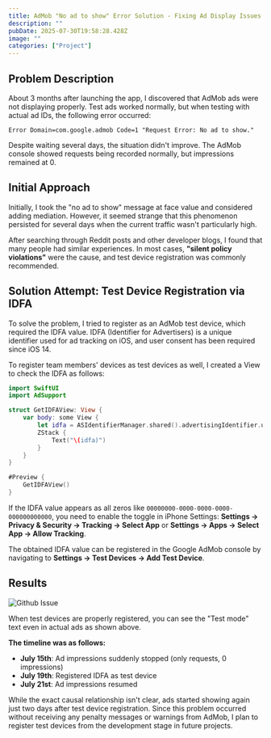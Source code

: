 ```yaml
---
title: AdMob "No ad to show" Error Solution - Fixing Ad Display Issues with IDFA Test Device Registration
description: ""
pubDate: 2025-07-30T19:58:28.428Z
image: ""
categories: ["Project"]
---
```


## Problem Description

About 3 months after launching the app, I discovered that AdMob ads were not displaying properly.
Test ads worked normally, but when testing with actual ad IDs, the following error occurred:

```
Error Domain=com.google.admob Code=1 "Request Error: No ad to show."
```

Despite waiting several days, the situation didn't improve. The AdMob console showed requests being recorded normally, but impressions remained at 0.

## Initial Approach

Initially, I took the "no ad to show" message at face value and considered adding mediation. However, it seemed strange that this phenomenon persisted for several days when the current traffic wasn't particularly high.

After searching through Reddit posts and other developer blogs, I found that many people had similar experiences. In most cases, **"silent policy violations"** were the cause, and test device registration was commonly recommended.

## Solution Attempt: Test Device Registration via IDFA

To solve the problem, I tried to register as an AdMob test device, which required the IDFA value. IDFA (Identifier for Advertisers) is a unique identifier used for ad tracking on iOS, and user consent has been required since iOS 14.

To register team members' devices as test devices as well, I created a View to check the IDFA as follows:

```swift
import SwiftUI
import AdSupport

struct GetIDFAView: View {
    var body: some View {
        let idfa = ASIdentifierManager.shared().advertisingIdentifier.uuidString
        ZStack {
            Text("\(idfa)")
        }
    }
}

#Preview {
    GetIDFAView()
}
```

If the IDFA value appears as all zeros like `00000000-0000-0000-0000-000000000000`, you need to enable the toggle in iPhone Settings: **Settings → Privacy & Security → Tracking → Select App** or **Settings → Apps → Select App → Allow Tracking**.

The obtained IDFA value can be registered in the Google AdMob console by navigating to **Settings → Test Devices → Add Test Device**.

## Results

![Github Issue](/images/blog/post/admob-1.jpeg)

When test devices are properly registered, you can see the "Test mode" text even in actual ads as shown above.

**The timeline was as follows:**

- **July 15th**: Ad impressions suddenly stopped (only requests, 0 impressions)
- **July 19th**: Registered IDFA as test device
- **July 21st**: Ad impressions resumed

While the exact causal relationship isn't clear, ads started showing again just two days after test device registration. Since this problem occurred without receiving any penalty messages or warnings from AdMob, I plan to register test devices from the development stage in future projects.
